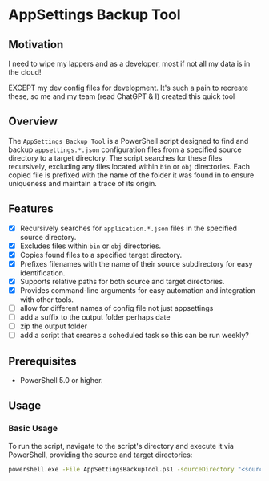 # AppSettings Backup Tool

## Motivation

I need to wipe my lappers and as a developer, most if not all my data is in the cloud! 

EXCEPT my dev config files for development. It's such a pain to recreate these, so me and my team (read ChatGPT & I) created this quick tool

## Overview

The `AppSettings Backup Tool` is a PowerShell script designed to find and backup `appsettings.*.json` configuration files from a specified source directory to a target directory. The script searches for these files recursively, excluding any files located within `bin` or `obj` directories. Each copied file is prefixed with the name of the folder it was found in to ensure uniqueness and maintain a trace of its origin.

## Features

- [X] Recursively searches for `application.*.json` files in the specified source directory.
- [x] Excludes files within `bin` or `obj` directories.
- [x] Copies found files to a specified target directory.
- [x] Prefixes filenames with the name of their source subdirectory for easy identification.
- [x] Supports relative paths for both source and target directories.
- [x] Provides command-line arguments for easy automation and integration with other tools.
- [ ] allow for different names of config file not just appsettings
- [ ] add a suffix to the output folder perhaps date
- [ ] zip the output folder
- [ ] add a script that creares a scheduled task so this can be run weekly?

## Prerequisites

- PowerShell 5.0 or higher.

## Usage

### Basic Usage

To run the script, navigate to the script's directory and execute it via PowerShell, providing the source and target directories:

```bash
powershell.exe -File AppSettingsBackupTool.ps1 -sourceDirectory "<source-path>" -targetDirectory "<target-path>"
